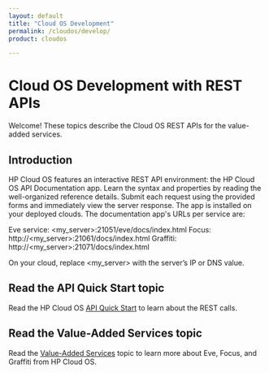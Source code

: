 ```yaml
---
layout: default
title: "Cloud OS Development"
permalink: /cloudos/develop/
product: cloudos

---
```


# Cloud OS Development with REST APIs

Welcome! These topics describe the Cloud OS REST APIs for the value-added services. 

## Introduction

HP Cloud OS features an interactive REST API environment: the HP Cloud OS API Documentation app. Learn the syntax and 
properties by reading the well-organized reference details. Submit each request using the provided forms and immediately 
view the server response. The app is installed on your deployed clouds. The documentation app's URLs per service are:

Eve service: &lt;my_server>:21051/eve/docs/index.html
Focus: http://&lt;my_server>:21061/docs/index.html
Graffiti: http://&lt;my_server>:21071/docs/index.html

On your cloud, replace &lt;my_server> with the server’s IP or DNS value.

## Read the API Quick Start topic

Read the HP Cloud OS [API Quick Start](/cloudos/api/quickstart/) to learn about the REST calls.

## Read the Value-Added Services topic

Read the [Value-Added Services](/cloudos/api/services/) topic to learn more about Eve, Focus, and Graffiti from HP Cloud OS.

